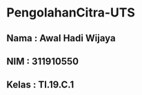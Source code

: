 # PengolahanCitra-UTS
<h2>Nama : Awal Hadi Wijaya</h2>
<h2>NIM : 311910550</h2>
<h2>Kelas : TI.19.C.1</h2>
  

